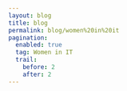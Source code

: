 ```yaml
---
layout: blog
title: blog
permalink: blog/women%20in%20it
pagination:
  enabled: true
  tag: Women in IT
  trail:
    before: 2
    after: 2
---
```

